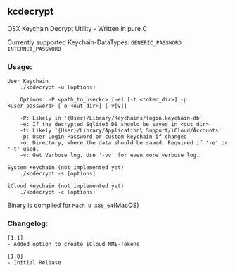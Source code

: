 ## kcdecrypt
OSX Keychain Decrypt Utility - Written in pure C

Currently supported Keychain-DataTypes:
`GENERIC_PASSWORD`
`INTERNET_PASSWORD`

### Usage:
```
User Keychain
	./kcdecrypt -u [options]

	Options: -P <path_to_userkc> [-e] [-t <token_dir>] -p <user_password> [-o <out_dir>] [-v[v]]

	-P: Likely in '{User}/Library/Keychains/login.keychain-db'
	-e: If the decrypted Sqlite3 DB should be saved in <out_dir>
	-t: Likely '{User}/Library/Application\ Support/iCloud/Accounts'
	-p: User Login-Password or custom keychain if changed
	-o: Directory, where the data should be saved. Required if '-e' or '-t' used.
	-v: Get Verbose log. Use '-vv' for even more verbose log.

System Keychain (not implemented yet)
	./kcdecrypt -s [options]

iCloud Keychain (not implemented yet)
	./kcdecrypt -c [options]
```

Binary is compiled for `Mach-O X86_64`(MacOS)

### Changelog:
```
[1.1]
- Added option to create iCloud MME-Tokens

[1.0]
- Initial Release
```

